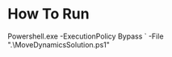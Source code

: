 # How To Run
Powershell.exe -ExecutionPolicy Bypass `
               -File ".\MoveDynamicsSolution.ps1"